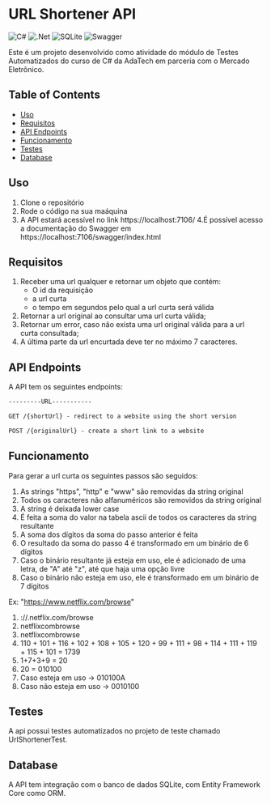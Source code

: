 # URL Shortener API
![C#](https://img.shields.io/badge/c%23-%23239120.svg?style=for-the-badge&logo=c-sharp&logoColor=white)
![.Net](https://img.shields.io/badge/.NET-5C2D91?style=for-the-badge&logo=.net&logoColor=white)
![SQLite](https://img.shields.io/badge/sqlite-%2307405e.svg?style=for-the-badge&logo=sqlite&logoColor=white)
![Swagger](https://img.shields.io/badge/-Swagger-%23Clojure?style=for-the-badge&logo=swagger&logoColor=white)

Este é um projeto desenvolvido como atividade do módulo de Testes Automatizados do curso de C# da AdaTech em parceria com o Mercado Eletrônico.

## Table of Contents

- [Uso](#uso)
- [Requisitos](#requisitos)
- [API Endpoints](#api-endpoints)
- [Funcionamento](#funcionamento)
- [Testes](#testes)
- [Database](#database)
  
## Uso

1. Clone o repositório
2. Rode o código na sua maáquina
3. A API estará acessível no link https://localhost:7106/
4.É possível acesso a documentação do Swagger em https://localhost:7106/swagger/index.html

## Requisitos

1. Receber uma url qualquer e retornar um objeto que contém:
   -  O id da requisição
   -  a url curta
   -  o tempo em segundos pelo qual a url curta será válida
3. Retornar a url original ao consultar uma url curta válida;
4. Retornar um error, caso não exista uma url original válida para a url curta consultada;
5. A última parte da url encurtada deve ter no máximo 7 caracteres.


## API Endpoints
A API tem os seguintes endpoints:

```markdown
---------URL-----------

GET /{shortUrl} - redirect to a website using the short version

POST /{originalUrl} - create a short link to a website


```

## Funcionamento

Para gerar a url curta os seguintes passos são seguidos:
1. As strings "https", "http" e "www" são removidas da string original
2. Todos os caracteres não alfanuméricos são removidos da string original
3. A string é deixada lower case
4. É feita a soma do valor na tabela ascii de todos os caracteres da string resultante
5. A soma dos dígitos da soma do passo anterior é feita
6. O resultado da soma do passo 4 é transformado em um binário de 6 dígitos
7. Caso o binário resultante já esteja em uso, ele é adicionado de uma letra, de "A" até "z", até que haja uma opção livre
8. Caso o binário não esteja em uso, ele é transformado em um binário de 7 dígitos

Ex: "https://www.netflix.com/browse"
1. ://.netflix.com/browse
2. netflixcombrowse
3. netflixcombrowse
4. 110 + 101 + 116 + 102 + 108 + 105 + 120 + 99 + 111 + 98 + 114 + 111 + 119 + 115 + 101 = 1739
5. 1+7+3+9 = 20
6. 20 = 010100
7. Caso esteja em uso -> 010100A
8. Caso não esteja em uso -> 0010100

## Testes

A api possui testes automatizados no projeto de teste chamado UrlShortenerTest.

## Database

A API tem integração com o banco de dados SQLite, com Entity Framework Core como ORM.
